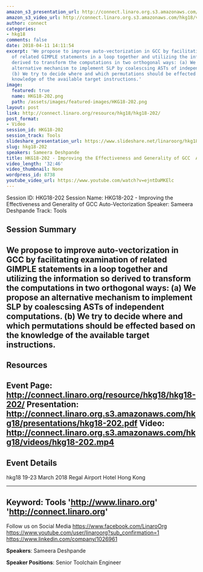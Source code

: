 ```yaml
---
amazon_s3_presentation_url: http://connect.linaro.org.s3.amazonaws.com/hkg18/presentations/hkg18-202.pdf
amazon_s3_video_url: http://connect.linaro.org.s3.amazonaws.com/hkg18/videos/hkg18-202.mp4
author: connect
categories:
- hkg18
comments: false
date: 2018-04-11 14:11:54
excerpt: 'We propose to improve auto-vectorization in GCC by facilitating examination
  of related GIMPLE statements in a loop together and utilizing the information so
  derived to transform the computations in two orthogonal ways: (a) We propose an
  alternative mechanism to implement SLP by coalescsing ASTs of independent computations.
  (b) We try to decide where and which permutations should be effected based on the
  knowledge of the available target instructions.'
image:
  featured: true
  name: HKG18-202.png
  path: /assets/images/featured-images/HKG18-202.png
layout: post
link: http://connect.linaro.org/resource/hkg18/hkg18-202/
post_format:
- Video
session_id: HKG18-202
session_track: Tools
slideshare_presentation_url: https://www.slideshare.net/linaroorg/hkg18202-improving-the-effectiveness-and-generality-of-gcc-autovectorization
slug: hkg18-202
speakers: Sameera Deshpande
title: HKG18-202 - Improving the Effectiveness and Generality of GCC  Auto-Vectorization
video_length: '32:46'
video_thumbnail: None
wordpress_id: 8738
youtube_video_url: https://www.youtube.com/watch?v=ejntDaMKElc
---
```


Session ID: HKG18-202
Session Name: HKG18-202 - Improving the Effectiveness and Generality of GCC  Auto-Vectorization
Speaker: Sameera Deshpande
Track: Tools


## Session Summary
We propose to improve auto-vectorization in GCC by facilitating examination of related GIMPLE statements in a loop together and utilizing the information so derived to transform the computations in two orthogonal ways: (a) We propose an alternative mechanism to implement SLP by coalescsing ASTs of independent computations. (b) We try to decide where and which permutations should be effected based on the knowledge of the available target instructions.
---------------------------------------------------
## Resources
Event Page: http://connect.linaro.org/resource/hkg18/hkg18-202/
Presentation: http://connect.linaro.org.s3.amazonaws.com/hkg18/presentations/hkg18-202.pdf
Video: http://connect.linaro.org.s3.amazonaws.com/hkg18/videos/hkg18-202.mp4
 ---------------------------------------------------
## Event Details
hkg18
19-23 March 2018 
Regal Airport Hotel Hong Kong

---------------------------------------------------
Keyword: Tools
'http://www.linaro.org'
'http://connect.linaro.org'
---------------------------------------------------
Follow us on Social Media
https://www.facebook.com/LinaroOrg
https://www.youtube.com/user/linaroorg?sub_confirmation=1
https://www.linkedin.com/company/1026961

**Speakers**: Sameera Deshpande

**Speaker Positions**: Senior Toolchain Engineer